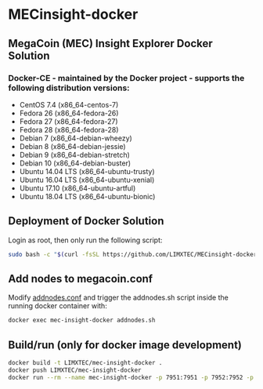 # MECinsight-docker
## MegaCoin (MEC) Insight Explorer Docker Solution

### Docker-CE - maintained by the Docker project - supports the following distribution versions:
* CentOS 7.4 (x86_64-centos-7)
* Fedora 26 (x86_64-fedora-26)
* Fedora 27 (x86_64-fedora-27)
* Fedora 28 (x86_64-fedora-28)
* Debian 7 (x86_64-debian-wheezy)
* Debian 8 (x86_64-debian-jessie)
* Debian 9 (x86_64-debian-stretch)
* Debian 10 (x86_64-debian-buster)
* Ubuntu 14.04 LTS (x86_64-ubuntu-trusty)
* Ubuntu 16.04 LTS (x86_64-ubuntu-xenial)
* Ubuntu 17.10 (x86_64-ubuntu-artful)
* Ubuntu 18.04 LTS (x86_64-ubuntu-bionic)

## Deployment of Docker Solution
Login as root, then only run the following script:
```sh
sudo bash -c "$(curl -fsSL https://github.com/LIMXTEC/MECinsight-docker/raw/master/mec-insight-docker.sh)"
```

## Add nodes to megacoin.conf
Modify [addnodes.conf](https://github.com/LIMXTEC/MECinsight-docker/blob/master/addnodes.conf) and trigger the addnodes.sh script inside the running docker container with:
```sh
docker exec mec-insight-docker addnodes.sh
```

## Build/run (only for docker image development)
```sh
docker build -t LIMXTEC/mec-insight-docker .
docker push LIMXTEC/mec-insight-docker
docker run --rm --name mec-insight-docker -p 7951:7951 -p 7952:7952 -p 9051:9051 -p 28332:28332 -p 3001:3001 LIMXTEC/mec-insight-docker
```
